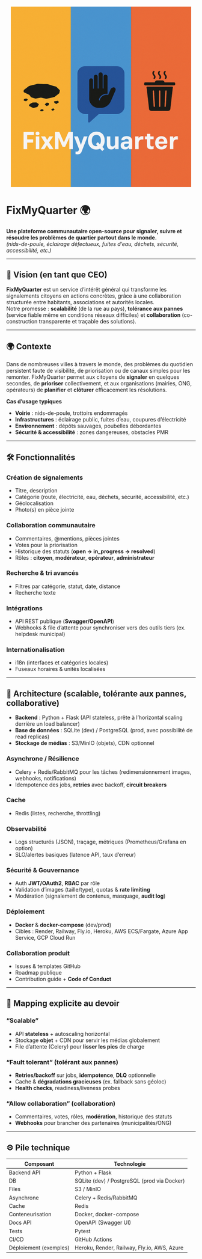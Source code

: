 <p align="center">
  <img src="assets/fixmyquarter-banner.png" alt="FixMyQuarter banner" width="480">
</p>

# FixMyQuarter 🌍

**Une plateforme communautaire open-source pour signaler, suivre et résoudre les problèmes de quartier partout dans le monde.**  
*(nids-de-poule, éclairage défectueux, fuites d’eau, déchets, sécurité, accessibilité, etc.)*

---

## 🧭 Vision (en tant que CEO)

**FixMyQuarter** est un service d’intérêt général qui transforme les signalements citoyens en actions concrètes, grâce à une collaboration structurée entre habitants, associations et autorités locales.  
Notre promesse : **scalabilité** (de la rue au pays), **tolérance aux pannes** (service fiable même en conditions réseaux difficiles) et **collaboration** (co-construction transparente et traçable des solutions).

---

## 🌍 Contexte

Dans de nombreuses villes à travers le monde, des problèmes du quotidien persistent faute de visibilité, de priorisation ou de canaux simples pour les remonter. FixMyQuarter permet aux citoyens de **signaler** en quelques secondes, de **prioriser** collectivement, et aux organisations (mairies, ONG, opérateurs) de **planifier** et **clôturer** efficacement les résolutions.

**Cas d’usage typiques**
- **Voirie** : nids-de-poule, trottoirs endommagés  
- **Infrastructures** : éclairage public, fuites d’eau, coupures d’électricité  
- **Environnement** : dépôts sauvages, poubelles débordantes  
- **Sécurité & accessibilité** : zones dangereuses, obstacles PMR

---

## 🛠️ Fonctionnalités

### Création de signalements
- Titre, description  
- Catégorie (route, électricité, eau, déchets, sécurité, accessibilité, etc.)  
- Géolocalisation  
- Photo(s) en pièce jointe

### Collaboration communautaire
- Commentaires, @mentions, pièces jointes  
- Votes pour la priorisation  
- Historique des statuts (**open → in_progress → resolved**)  
- Rôles : **citoyen**, **modérateur**, **opérateur**, **administrateur**

### Recherche & tri avancés
- Filtres par catégorie, statut, date, distance  
- Recherche texte

### Intégrations
- API REST publique (**Swagger/OpenAPI**)  
- Webhooks & file d’attente pour synchroniser vers des outils tiers (ex. helpdesk municipal)

### Internationalisation
- i18n (interfaces et catégories locales)  
- Fuseaux horaires & unités localisées

---

## 🧱 Architecture (scalable, tolérante aux pannes, collaborative)

- **Backend** : Python + Flask (API stateless, prête à l’horizontal scaling derrière un load balancer)
- **Base de données** : SQLite (dev) / PostgreSQL (prod, avec possibilité de read replicas)
- **Stockage de médias** : S3/MinIO (objets), CDN optionnel

### Asynchrone / Résilience
- Celery + Redis/RabbitMQ pour les tâches (redimensionnement images, webhooks, notifications)  
- Idempotence des jobs, **retries** avec backoff, **circuit breakers**

### Cache
- Redis (listes, recherche, throttling)

### Observabilité
- Logs structurés (JSON), traçage, métriques (Prometheus/Grafana en option)  
- SLO/alertes basiques (latence API, taux d’erreur)

### Sécurité & Gouvernance
- Auth **JWT/OAuth2**, **RBAC** par rôle  
- Validation d’images (taille/type), quotas & **rate limiting**  
- Modération (signalement de contenus, masquage, **audit log**)

### Déploiement
- **Docker** & **docker-compose** (dev/prod)  
- Cibles : Render, Railway, Fly.io, Heroku, AWS ECS/Fargate, Azure App Service, GCP Cloud Run

### Collaboration produit
- Issues & templates GitHub  
- Roadmap publique  
- Contribution guide + **Code of Conduct**

---

## 🔎 Mapping explicite au devoir

### “Scalable”
- API **stateless** + autoscaling horizontal  
- Stockage **objet** + CDN pour servir les médias globalement  
- File d’attente (Celery) pour **lisser les pics** de charge

### “Fault tolerant” (tolérant aux pannes)
- **Retries/backoff** sur jobs, **idempotence**, **DLQ** optionnelle  
- Cache & **dégradations gracieuses** (ex. fallback sans géoloc)  
- **Health checks**, readiness/liveness probes

### “Allow collaboration” (collaboration)
- Commentaires, votes, rôles, **modération**, historique des statuts  
- **Webhooks** pour brancher des partenaires (municipalités/ONG)

---

## ⚙️ Pile technique

| Composant            | Technologie                                  |
|----------------------|-----------------------------------------------|
| Backend API          | Python + Flask                                |
| DB                   | SQLite (dev) / PostgreSQL (prod via Docker)   |
| Files                | S3 / MinIO                                    |
| Asynchrone           | Celery + Redis/RabbitMQ                       |
| Cache                | Redis                                         |
| Conteneurisation     | Docker, docker-compose                        |
| Docs API             | OpenAPI (Swagger UI)                          |
| Tests                | Pytest                                        |
| CI/CD                | GitHub Actions                                |
| Déploiement (exemples)| Heroku, Render, Railway, Fly.io, AWS, Azure  |
